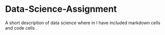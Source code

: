 # Data-Science-Assignment

A short description of data science where in I have included markdown cells and code cells .
